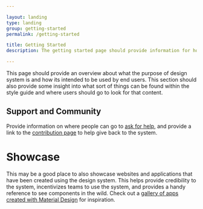 ```yaml
---

layout: landing
type: landing
group: getting-started
permalink: /getting-started

title: Getting Started
description: The getting started page should provide information for how to get up and running with the design system. 

---
```


This page should provide an overview about what the purpose of design system is and how its intended to be used by end users. This section should also provide some insight into what sort of things can be found within the style guide and where users should go to look for that content.

## Support and Community

Provide information on where people can go to [ask for help]({{site.baseurl}}/support), and provide a link to the [contribution page]({{site.baseurl}}/contributions) to help give back to the system.

# Showcase

This may be a good place to also showcase websites and applications that have been created using the design system. This helps provide credibility to the system, incentivizes teams to use the system, and provides a handy reference to see components in the wild. Check out a [gallery of apps created with Material Design](https://material.uplabs.com/) for inspiration.

